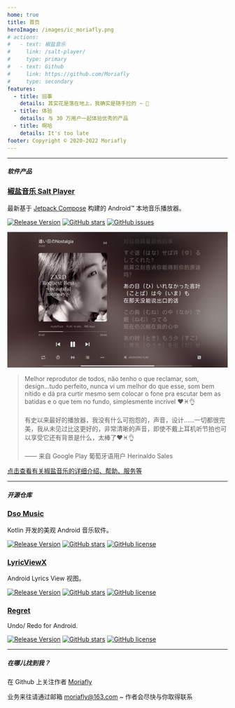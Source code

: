 ```yaml
---
home: true
title: 首页
heroImage: /images/ic_moriafly.png
# actions:
#   - text: 椒盐音乐
#     link: /salt-player/
#     type: primary
#   - text: Github
#     link: https://github.com/Moriafly
#     type: secondary
features:
  - title: 旧事
    details: 其实花是落在地上，我确实是随手捡的 ~ 🌸
  - title: 体验
    details: 与 30 万用户一起体验优秀的产品
  - title: 啊哈
    details: It's too late
footer: Copyright © 2020-2022 Moriafly
---
```


---

##### 软件产品

### [**椒盐音乐 Salt Player**](/HiMoriafly/salt-player/)

最新基于 [Jetpack Compose](https://developer.android.com/jetpack/compose) 构建的 Android™ 本地音乐播放器。

[![Release Version](https://img.shields.io/github/v/release/Moriafly/SaltPlayerSource)](https://github.com/Moriafly/SaltPlayerSource/releases/latest)
[![GitHub stars](https://img.shields.io/github/stars/Moriafly/SaltPlayerSource)](https://github.com/Moriafly/SaltPlayerSource/stargazers)
[![GitHub issues](https://img.shields.io/github/issues/Moriafly/SaltPlayerSource)](https://github.com/Moriafly/SaltPlayerSource/issues)

![椒盐音乐](\images\salt-player-1.jpg)

> Melhor reprodutor de todos, não tenho o que reclamar, som, design...tudo perfeito, nunca vi um melhor do que esse, som bem nítido e dá pra curtir mesmo sem colocar o fone pra escutar bem as batidas e o que tem no fundo, simplesmente incrível ❤♓👌<br><br>
有史以来最好的播放器，我没有什么可抱怨的，声音，设计......一切都很完美，我从未见过比这更好的，非常清晰的声音，即使不戴上耳机听节拍也可以享受它还有背景是什么，太棒了❤♓👌<br><br>
 —— 来自 Google Play 葡萄牙语用户 Herinaldo Sales

[点击查看有关椒盐音乐的详细介绍、帮助、服务等](/HiMoriafly/salt-player/)

---

##### 开源仓库

### [**Dso Music**](https://github.com/Moriafly/DsoMusic)

Kotlin 开发的美观 Android 音乐软件。

[![Release Version](https://img.shields.io/github/v/release/Moriafly/DsoMusic)](https://github.com/Moriafly/DsoMusic/releases/latest)
[![GitHub stars](https://img.shields.io/github/stars/Moriafly/DsoMusic)](https://github.com/Moriafly/DsoMusic/stargazers)
[![GitHub license](https://img.shields.io/github/license/Moriafly/DsoMusic)](LICENSE)

### [**LyricViewX**](https://github.com/Moriafly/LyricViewX)

Android Lyrics View 视图。

[![Release Version](https://img.shields.io/github/v/release/Moriafly/LyricViewX)](https://github.com/Moriafly/LyricViewX/releases/latest)
[![GitHub stars](https://img.shields.io/github/stars/Moriafly/LyricViewX)](https://github.com/Moriafly/LyricViewX/stargazers)
[![GitHub license](https://img.shields.io/github/license/Moriafly/LyricViewX)](LICENSE)

### [**Regret**](https://github.com/Moriafly/Regret)

Undo/ Redo for Android.

[![Release Version](https://img.shields.io/github/v/release/Moriafly/Regret)](https://github.com/Moriafly/Regret/releases/latest)
[![GitHub stars](https://img.shields.io/github/stars/Moriafly/Regret)](https://github.com/Moriafly/Regret/stargazers)
[![GitHub license](https://img.shields.io/github/license/Moriafly/Regret)](LICENSE)

---

##### 在哪儿找到我？

在 Github 上关注作者 [Moriafly](https://github.com/Moriafly)

业务来往请通过邮箱 moriafly@163.com ~ 作者会尽快与你取得联系